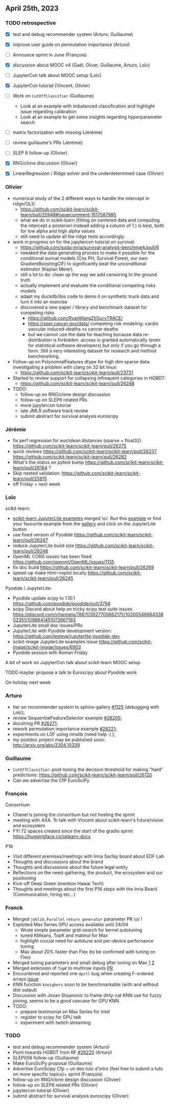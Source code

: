 ## April 25th, 2023

### TODO retrospective

- [x] test and debug recommender system (Arturo, Guillaume)
- [x] improve user guide on permutation importance (Arturo)
- [ ] Announce sprint in June (François)
- [x] discussion about MOOC v4 (Gaël, Oliver, Guillaume, Arturo, Loïc)
- [ ] JupyterCon talk about MOOC setup (Loïc)
- [x] JupyterCon tutorial (Vincent, Olivier)
- [ ] Work on `CutOffClassifier` (Guillaume)
    - Look at an example with imbalanced classification and highlight issue regarding calibration
    - Look at an example to get some insights regarding hyperparameter search
- [ ] matrix factorization with missing (Jérémie)
- [ ] review guillaume's PRs (Jérémie)
- [ ] SLEP 6 follow-up (Olivier)
- [x] RNG/clone discussion (Olivier)
- [x] LinearRegression / Ridge solver and the underdetermined case (Olivier)


### Olivier

- numerical study of the 2 different ways to handle the intercept in ridge/OLS:
    - https://github.com/scikit-learn/scikit-learn/pull/25948#issuecomment-1517587995
    - what we do in scikit-learn (fitting on centered data and computing the intercept a posteriori instead adding a column of 1.) is best, both for low alpha and high alpha values
    - still need to update all the ridge tests accordingly.
- work in progress on for the jupytercon tutorial on survival:
    - https://github.com/soda-inria/survival-analysis-benchmark/pull/6
    - tweaked the data generating process to make it possible for the conditional surival models (Cox PH, Survival Forest, our own GradientBoostingCIF) to significantly beat the unconditional estimator (Kaplan Meier).
    - still a lot to do: clean up the way we add censoring to the ground truth
    - actually implement and evaluate the conditional competing risks models
    - adapt my duckdb/ibis code to demo it on synthetic truck data and turn it into an exercise
    - discovered a new paper / library and benchmark dataset for competing risks
        - https://github.com/RyanWangZf/SurvTRACE/
        - https://seer.cancer.gov/data/ competing risk modeling: cardio vascular induced-deaths vs cancer deaths
        - but we cannot use the data for teaching because data re-distribution is forbidden. access is granted automatically (even for statistical software developers) but only if you go through a form. Still a very interesting dataset for research and method benchmarking.
- Follow-up on PolynomialFeatures dtype for high dim sparse data: investigating a problem with clang on 32 bit linux:
    - https://github.com/scikit-learn/scikit-learn/pull/23731
- Started to review support for collapsing infrequent categories in HGBDT:
    - https://github.com/scikit-learn/scikit-learn/pull/26268
- TODO:
    - follow-up on RNG/clone design discussion
    - follow-up on SLEP6 related PRs
    - more jupytercon tutorial
    - late JMLR software track review
    - submit abstract for survival analysis euroscipy

### Jérémie

- fix perf regression for euclidean distances (sparse + float32)
  https://github.com/scikit-learn/scikit-learn/pull/26275
- quick reviews
  https://github.com/scikit-learn/scikit-learn/pull/26237
  https://github.com/scikit-learn/scikit-learn/pull/26282
- What's the status on pytest bump https://github.com/scikit-learn/scikit-learn/pull/26184 ?
- Skip nested validation: https://github.com/scikit-learn/scikit-learn/pull/25815
- off Friday + next week

### Loïc

scikit-learn:
- [scikit-learn JupyterLite examples](https://github.com/scikit-learn/scikit-learn/pull/25887) merged  \o/. Run this [example](https://scikit-learn.org/dev/lite/lab/?path=auto_examples/release_highlights/plot_release_highlights_1_2_0.ipynb) or find your favourite example from the [gallery](https://scikit-learn.org/dev/auto_examples/) and click on the JupyterLite button.
- use fixed version of Pyodide https://github.com/scikit-learn/scikit-learn/pull/26247
- reduce JupyterLite build size https://github.com/scikit-learn/scikit-learn/pull/26246
- OpenML CORS issues has been fixed https://github.com/openml/OpenML/issues/1135
- fix doc build https://github.com/scikit-learn/scikit-learn/pull/26269
- speed-up make html-noplot locally
  https://github.com/scikit-learn/scikit-learn/pull/26245 

Pyodide / JupyterLite:
- Pyodide update scipy to 1.10.1 https://github.com/pyodide/pyodide/pull/3794
- scipy Discord about help on tricky scipy test suite issues
  https://discord.com/channels/786703927705862175/1020054666433802351/1098641451073667193
- JupyterLite small doc issues/PRs
- JupyterLite with Pyodide development version: https://github.com/lesteve/jupyterlite-pyodide-dev
- scikit-image JupyterLite examples issue
  https://github.com/scikit-image/scikit-image/issues/6903
- Pyodide session with Roman Friday

A bit of work on JupyterCon talk about scikit-learn MOOC setup

TODO maybe: propose a talk to Euroscipy about Pyodide work

On holiday next week

### Arturo

- Iter on recommender system to sphinx-gallery [#1125](https://github.com/sphinx-gallery/sphinx-gallery/pull/1125) (debugging with Loïc);
- review SequentialFeatureSelector example [#26205](https://github.com/scikit-learn/scikit-learn/pull/26205);
- docstring PR [#26271](https://github.com/scikit-learn/scikit-learn/pull/26271);
- rework permutation importance example [#26221](https://github.com/scikit-learn/scikit-learn/pull/26221);
- experiments on LOF using nmslib (need help :( );
- my postdoc project may be published soon: http://arxiv.org/abs/2304.10339

### Guillaume

- `CutOffClassifier`: post-tuning the decision threshold for making "hard" predictions: https://github.com/scikit-learn/scikit-learn/pull/26120
- Can we advertise the CfP EuroSciPy

### François

Consortium
- Chanel is joining the consortium but not hosting the sprint
- meeting with AXA. 1h talk with Vincent about scikit-learn's future/vision and ecosystem.
- FYI 72 spaces created since the start of the gradio sprint https://huggingface.co/sklearn-docs

P16
- Visit different premises/meetings with Inria Saclay board about EDF Lab
- Thoughts and discussions about the brand
- Thoughts and discussions about the future legal entity
- Reflections on the need-gathering, the product, the ecosystem and our positioning
- Kick-off Deep Green (mention Hawai Tech)
- Thoughts and meetings about the first P16 steps with the Inria Board (Communication, hiring etc...)

### Franck

- Merged `joblib.Parallel` `return_generator` parameter PR \o/ !
- Exploited Max Series GPU access available until 24/04
    - Wrote simple parameter grid-search for kernel autotuning
    - tuned KMeans, TopK and matmul for Max
    - highlight crucial need for autotune and per-device perfornance tuning
    - Max about 20% faster than Flex (to be confirmed with tuning on Flex)
- Merged tuning parameters and small debug after tuning on Max [1](https://github.com/soda-inria/sklearn-numba-dpex/pull/107) [2](https://github.com/soda-inria/sklearn-numba-dpex/pull/108)
- Merged extension of `TopK` to multirow inputs [PR](https://github.com/soda-inria/sklearn-numba-dpex/pull/106)
- Encountered and reported one `dpctl` bug when creating F-ordered arrays [issue](https://github.com/IntelPython/dpctl/issues/1184)
- KNN function `kneigbors` soon to be benchmarkable (with and without dist output)
- Discussion with Jovan Stojanovic to frame dirty-cat KNN use for fuzzy joining, seems to be a good usecase for GPU KNN.
- TODO:
    - prepare testimonial on Max Series for Intel
    - register to scipy for GPU talk
    - experiment with twitch streaming 

### TODO

- test and debug recommender system (Arturo)
- Point towards HGBDT from RF [#26220](https://github.com/scikit-learn/scikit-learn/issues/26220) (Arturo)
- SLEP006 follow-up (Guillaume)
- Make EuroSciPy proposal (Guillaume)
- Advertise EuroScipy Cfp + un des tuto d'intro (feel free to submit a tuto on more specific topics)+ sprint (François)
- follow-up on RNG/clone design discussion (Olivier)
- follow-up on SLEP6 related PRs (Olivier)
- jupytercon tutorial (Olivier)
- submit abstract for survival analysis euroscipy (Olivier)
